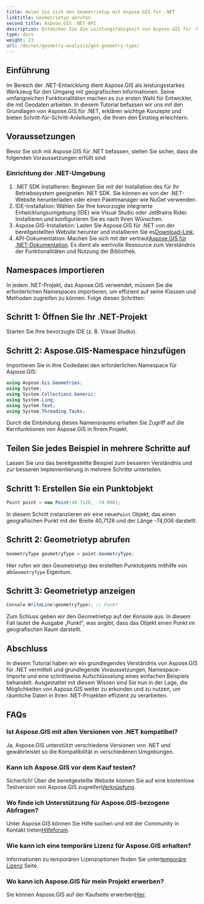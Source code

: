 ```yaml
---
title: Holen Sie sich den Geometrietyp mit Aspose.GIS für .NET
linktitle: Geometrietyp abrufen
second_title: Aspose.GIS .NET-API
description: Entdecken Sie die Leistungsfähigkeit von Aspose.GIS für .NET. Erfahren Sie in diesem umfassenden Tutorial, wie Sie räumliche Daten in Ihren .NET-Projekten effizient verarbeiten.
type: docs
weight: 23
url: /de/net/geometry-analysis/get-geometry-type/
---
```

## Einführung
Im Bereich der .NET-Entwicklung dient Aspose.GIS als leistungsstarkes Werkzeug für den Umgang mit geografischen Informationen. Seine umfangreichen Funktionalitäten machen es zur ersten Wahl für Entwickler, die mit Geodaten arbeiten. In diesem Tutorial befassen wir uns mit den Grundlagen von Aspose.GIS für .NET, erklären wichtige Konzepte und bieten Schritt-für-Schritt-Anleitungen, die Ihnen den Einstieg erleichtern.
## Voraussetzungen
Bevor Sie sich mit Aspose.GIS für .NET befassen, stellen Sie sicher, dass die folgenden Voraussetzungen erfüllt sind:
### Einrichtung der .NET-Umgebung
1. .NET SDK installieren: Beginnen Sie mit der Installation des für Ihr Betriebssystem geeigneten .NET SDK. Sie können es von der .NET-Website herunterladen oder einen Paketmanager wie NuGet verwenden.
2. IDE-Installation: Wählen Sie Ihre bevorzugte integrierte Entwicklungsumgebung (IDE) wie Visual Studio oder JetBrains Rider. Installieren und konfigurieren Sie es nach Ihren Wünschen.
3.  Aspose.GIS-Installation: Laden Sie Aspose.GIS für .NET von der bereitgestellten Website herunter und installieren Sie es[Download-Link](https://releases.aspose.com/gis/net/).
4.  API-Dokumentation: Machen Sie sich mit der vertraut[Aspose.GIS für .NET-Dokumentation](https://reference.aspose.com/gis/net/). Es dient als wertvolle Ressource zum Verständnis der Funktionalitäten und Nutzung der Bibliothek.

## Namespaces importieren
In jedem .NET-Projekt, das Aspose.GIS verwendet, müssen Sie die erforderlichen Namespaces importieren, um effizient auf seine Klassen und Methoden zugreifen zu können. Folge diesen Schritten:
## Schritt 1: Öffnen Sie Ihr .NET-Projekt
Starten Sie Ihre bevorzugte IDE (z. B. Visual Studio).
## Schritt 2: Aspose.GIS-Namespace hinzufügen
Importieren Sie in Ihre Codedatei den erforderlichen Namespace für Aspose.GIS:
```csharp
using Aspose.Gis.Geometries;
using System;
using System.Collections.Generic;
using System.Linq;
using System.Text;
using System.Threading.Tasks;
```
Durch die Einbindung dieses Namensraums erhalten Sie Zugriff auf die Kernfunktionen von Aspose.GIS in Ihrem Projekt.
## Teilen Sie jedes Beispiel in mehrere Schritte auf
Lassen Sie uns das bereitgestellte Beispiel zum besseren Verständnis und zur besseren Implementierung in mehrere Schritte unterteilen.
## Schritt 1: Erstellen Sie ein Punktobjekt
```csharp
Point point = new Point(40.7128, -74.006);
```
 In diesem Schritt instanziieren wir eine neue`Point` Objekt, das einen geografischen Punkt mit der Breite 40,7128 und der Länge -74,006 darstellt.
## Schritt 2: Geometrietyp abrufen
```csharp
GeometryType geometryType = point.GeometryType;
```
 Hier rufen wir den Geometrietyp des erstellten Punktobjekts mithilfe von ab`GeometryType` Eigentum.
## Schritt 3: Geometrietyp anzeigen
```csharp
Console.WriteLine(geometryType); // Punkt
```
Zum Schluss geben wir den Geometrietyp auf der Konsole aus. In diesem Fall lautet die Ausgabe „Punkt“, was angibt, dass das Objekt einen Punkt im geografischen Raum darstellt.

## Abschluss
In diesem Tutorial haben wir ein grundlegendes Verständnis von Aspose.GIS für .NET vermittelt und grundlegende Voraussetzungen, Namespace-Importe und eine schrittweise Aufschlüsselung eines einfachen Beispiels behandelt. Ausgestattet mit diesem Wissen sind Sie nun in der Lage, die Möglichkeiten von Aspose.GIS weiter zu erkunden und zu nutzen, um räumliche Daten in Ihren .NET-Projekten effizient zu verarbeiten.
## FAQs
### Ist Aspose.GIS mit allen Versionen von .NET kompatibel?
Ja, Aspose.GIS unterstützt verschiedene Versionen von .NET und gewährleistet so die Kompatibilität in verschiedenen Umgebungen.
### Kann ich Aspose.GIS vor dem Kauf testen?
 Sicherlich! Über die bereitgestellte Website können Sie auf eine kostenlose Testversion von Aspose.GIS zugreifen[Verknüpfung](https://releases.aspose.com/).
### Wo finde ich Unterstützung für Aspose.GIS-bezogene Abfragen?
 Unter Aspose.GIS können Sie Hilfe suchen und mit der Community in Kontakt treten[Hilfeforum](https://forum.aspose.com/c/gis/33).
### Wie kann ich eine temporäre Lizenz für Aspose.GIS erhalten?
 Informationen zu temporären Lizenzoptionen finden Sie unter[temporäre Lizenz](https://purchase.aspose.com/temporary-license/) Seite.
### Wo kann ich Aspose.GIS für mein Projekt erwerben?
 Sie können Aspose.GIS auf der Kaufseite erwerben[Hier](https://purchase.aspose.com/buy).